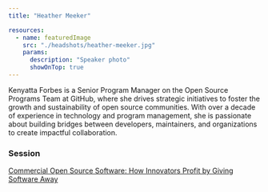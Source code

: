 ```yaml
---
title: "Heather Meeker"

resources:
  - name: featuredImage
    src: "./headshots/heather-meeker.jpg"
    params:
      description: "Speaker photo"
      showOnTop: true
---
```


Kenyatta Forbes is a Senior Program Manager on the Open Source Programs Team at GitHub, where she drives strategic initiatives to foster the growth and sustainability of open source communities. With over a decade of experience in technology and program management, she is passionate about building bridges between developers, maintainers, and organizations to create impactful collaboration.

### Session

[Commercial Open Source Software: How Innovators Profit by Giving Software Away](../sessions/commercial-open-source.md)
